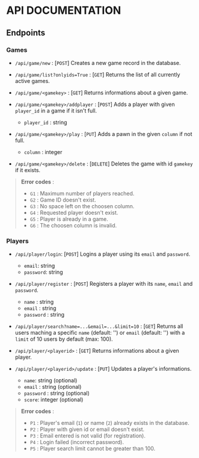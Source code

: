 # API DOCUMENTATION

## Endpoints

### Games

- `/api/game/new` : [`POST`] Creates a new game record in the database.
- `/api/game/list?onlyids=True` : [`GET`] Returns the list of all currently active games.
- `/api/game/<gamekey>` : [`GET`] Returns informations about a given game.
- `/api/game/<gamekey>/addplayer` : [`POST`] Adds a player with given `player_id` in a game if it isn't full.
    
    - `player_id` : string

- `/api/game/<gamekey>/play` : [`PUT`] Adds a pawn in the given `column` if not full.

    - `column` : integer

- `/api/game/<gamekey>/delete` : [`DELETE`] Deletes the game with id `gamekey` if it exists.

> **Error codes** : 
>
> - `G1` : Maximum number of players reached.
> - `G2` : Game ID doesn't exist.
> - `G3` : No space left on the choosen column.
> - `G4` : Requested player doesn't exist.
> - `G5` : Player is already in a game.
> - `G6` : The choosen column is invalid.

### Players

- `/api/player/login`: [`POST`] Logins a player using its `email` and `password`.

    - `email`: string
    - `password`: string

- `/api/player/register` : [`POST`] Registers a player with its `name`, `email` and `password`. 

    - `name` : string
    - `email` : string
    - `password` : string

- `/api/player/search?name=...&email=...&limit=10` : [`GET`] Returns all users maching a specific `name` (default: '') or `email` (default: '') with a `limit` of 10 users by default (max: 100).
- `/api/player/<playerid>` : [`GET`] Returns informations about a given player.
- `/api/player/<playerid>/update` : [`PUT`] Updates a player's informations.

    - `name`: string (optional)
    - `email` : string (optional)
    - `password` : string (optional)
    - `score`: integer (optional)

> **Error codes** : 
>
> - `P1` : Player's email (`1`) or name (`2`) already exists in the database.
> - `P2` : Player with given id or email doesn't exist.
> - `P3` : Email entered is not valid (for registration).
> - `P4` : Login failed (incorrect password).
> - `P5` : Player search limit cannot be greater than 100.